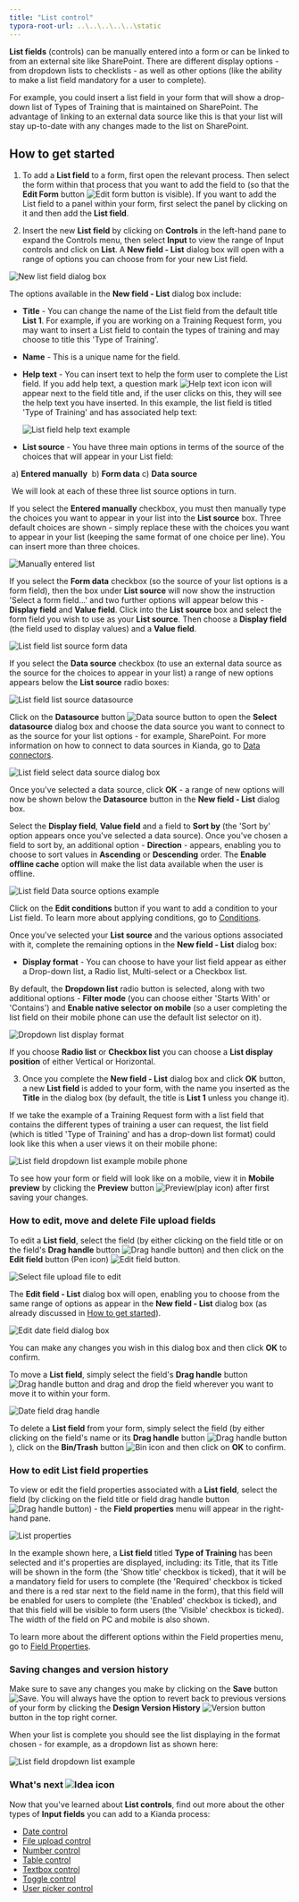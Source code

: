 ```yaml
---
title: "List control"
typora-root-url: ..\..\..\..\..\static
---
```


**List fields** (controls) can be manually entered into a form or can be linked to from an external site like SharePoint. There are different display options - from dropdown lists to checklists - as well as other options (like the ability to make a list field mandatory for a user to complete). 

For example, you could insert a list field in your form that will show a drop-down list of Types of Training that is maintained on SharePoint. The advantage of linking to an external data source like this is that your list will stay up-to-date with any changes made to the list on SharePoint.

## How to get started

1. To add a **List field** to a form, first open the relevant process. Then select the form within that process that you want to add the field to (so that the **Edit Form** button ![Edit form button](/images/penicon.png) is visible). If you want to add the List field to a panel within your form, first select the panel by clicking on it and then add the **List field**.

2. Insert the new **List field** by clicking on **Controls** in the left-hand pane to expand the Controls menu, then select **Input** to view the range of Input controls and click on **List**. A **New field - List** dialog box will open with a range of options you can choose from for your new List field.

![New list field dialog box](/images/List_Field_New_dialog_box.jpg)

   The options available in the **New field - List** dialog box include:

   - **Title** - You can change the name of the List field from the default title **List 1**. For example, if you are working on a Training Request form, you may want to insert a List field to contain the types of training and may choose to title this 'Type of Training'.

   - **Name** - This is a unique name for the field.

   - **Help text** - You can insert text to help the form user to complete the List field. If you add help text, a question mark ![Help text icon](/images/Help_icon.jpg) icon will appear next to the field title and, if the user clicks on this, they will see the help text you have inserted. In this example, the list field is titled 'Type of Training' and has associated help text:

     ![List field help text example](/images/List_Field_Help_Text.jpg)

   - **List source** - You have three main options in terms of the source of the choices that will appear in your List field: 

​		a) **Entered manually** 
​		b) **Form data**
​		c) **Data source**

​		We will look at each of these three list source options in turn.

If you select the **Entered manually** checkbox, you must then manually type the choices you want to appear in your list into the **List source** box. Three default choices are shown - simply replace these with the choices you want to appear in your list (keeping the same format of one choice per line). You can insert more than three choices.

![Manually entered list](/images/List_Field_List_Source_Manually.jpg)

If you select the **Form data** checkbox (so the source of your list options is a form field), then the box under **List source** will now show the instruction 'Select a form field...' and two further options will appear below this - **Display field** and **Value field**. Click into the **List source** box and select the form field you wish to use as your **List source**. Then choose a **Display field** (the field used to display values) and a **Value field**.

![List field list source form data](/images/List_Field_List_Source_Form_Data.jpg)        

If you select the **Data source** checkbox (to use an external data source as the source for the choices to appear in your list) a range of new options appears below the **List source** radio boxes:

![List field list source datasource](/images/List_Field_List_Source_Datasource.jpg)

Click on the **Datasource** button ![Data source button](/images/datasource.png) to open the **Select datasource** dialog box and choose the data source you want to connect to as the source for your list options - for example, SharePoint. For more information on how to connect to data sources in Kianda, go to [Data connectors](/docs/platform/connectors/).

![List field select data source dialog box](/images/List_Field_Select_Data_Source.jpg)

Once you've selected a data source, click **OK** - a range of new options will now be shown below the **Datasource** button in the **New field - List** dialog box.

Select the **Display field**, **Value field** and a field to **Sort by** (the 'Sort by' option appears once you've selected a data source). Once you've chosen a field to sort by, an additional option - **Direction** - appears, enabling you to choose to sort values in **Ascending** or **Descending** order. The **Enable offline cache** option will make the list data available when the user is offline.

![List field Data source options example](/images/List_Field_Datasource_Options.jpg)

Click on the **Edit conditions** button if you want to add a condition to your List field. To learn more about applying conditions, go to [Conditions](/docs/platform/rules/general/add-conditions/).

 Once you've selected your **List source** and the various options associated with it, complete the remaining options in the **New field - List** dialog box:

- **Display format** - You can choose to have your list field appear as either a Drop-down list, a Radio list, Multi-select or a Checkbox list.

By default, the **Dropdown list** radio button is selected, along with two additional options - **Filter mode** (you can choose either 'Starts With' or 'Contains') and **Enable native selector on mobile** (so a user completing the list field on their mobile phone can use the default list selector on it).

![Dropdown list display format](/images/List_Field_Display_Format.jpg)

If you choose **Radio list** or **Checkbox list** you can choose a **List display position** of either Vertical or Horizontal.  

3. Once you complete the **New field - List** dialog box and click **OK** button, a new **List field** is added to your form, with the name you inserted as the **Title** in the dialog box (by default, the title is **List 1** unless you change it).

If we take the example of a Training Request form with a list field that contains the different types of training a user can request, the list field (which is titled 'Type of Training' and has a drop-down list format) could look like this when a user views it on their mobile phone:

![List field dropdown list example mobile phone](/images/List_Field_Example_Mobile.jpg)



To see how your form or field will look like on a mobile, view it in **Mobile preview** by clicking the **Preview** button ![Preview](/images/preview.png)(play icon) after first saving your changes.



### How to edit, move and delete File upload fields

To edit a **List field**, select the field (by either clicking on the field title or on the field's **Drag handle** button ![Drag handle button](/images/draghandlewhite_frame.png)) and then click on the **Edit field** button (Pen icon) ![Edit field button](/images/penicon.png).

![Select file upload file to edit](/images/List_Field_Select_to_Edit.jpg)

The **Edit field - List** dialog box will open, enabling you to choose from the same range of options as appear in the **New field - List** dialog box (as already discussed in [How to get started](/docs/platform/controls/input/list#how-to-get-started)).

![Edit date field dialog box](/images/List_Field_Edit_dialog_box_example.jpg)

You can make any changes you wish in this dialog box and then click **OK** to confirm. 

To move a **List field**, simply select the field's **Drag handle** button ![Drag handle button](/images/draghandlewhite_frame.png) and drag and drop the field wherever you want to move it to within your form.

![Date field drag handle](/images/List_Field_Move_draghandle.jpg)

To delete a **List field** from your form, simply select the field (by either clicking on the field's name or its **Drag handle** button ![Drag handle button](/images/draghandlewhite_frame.png)), click on the **Bin/Trash** button ![Bin icon](/images/binicon.png) and then click on **OK** to confirm.


### How to edit List field properties

To view or edit the field properties associated with a **List field**, select the field (by clicking on the field title or field drag handle button ![Drag handle button](/images/draghandlewhite_frame.png)) - the **Field properties** menu will appear in the right-hand pane.

![List properties](/images/List_Field_Field_Properties.jpg)

In the example shown here, a **List field** titled **Type of Training** has been selected and it's properties are displayed, including: its Title, that its Title will be shown in the form (the 'Show title' checkbox is ticked), that it will be a mandatory field for users to complete (the 'Required' checkbox is ticked and there is a red star next to the field name in the form), that this field will be enabled for users to complete (the 'Enabled' checkbox is ticked), and that this field will be visible to form users (the 'Visible' checkbox is ticked). The width of the field on PC and mobile is also shown. 

To learn more about the different options within the Field properties menu, go to [Field Properties](/docs/platform/controls/properties#field-properties).

### Saving changes and version history ###
Make sure to save any changes you make by clicking on the **Save** button ![Save](/images/saveprocess.png). You will always have the option to revert back to previous versions of your form by clicking the **Design Version History** ![Version button](/images/version8.png) button in the top right corner.

When your list is complete you should see the list displaying in the format chosen - for example, as a dropdown list as shown here:

![List field dropdown list example](/images/List_Field_Dropdown_List_Example.jpg)

### What's next  ![Idea icon](/images/18.png) ###

Now that you've learned about **List controls**, find out more about the other types of **Input fields** you can add to a Kianda process:

- [Date control](/docs/platform/controls/input/date/)
- [File upload control](/docs/platform/controls/input/file-upload/)
- [Number control](/docs/platform/controls/input/number/)
- [Table control](/docs/platform/controls/input/table/)
- [Textbox control](/docs/platform/controls/input/textbox/)
- [Toggle control](/docs/platform/controls/input/toggle/)
- [User picker control](/docs/platform/controls/input/user-picker/)